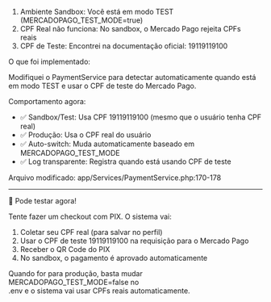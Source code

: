 1. Ambiente Sandbox: Você está em modo TEST
  (MERCADOPAGO_TEST_MODE=true)
  2. CPF Real não funciona: No sandbox, o Mercado Pago rejeita CPFs        
  reais
  3. CPF de Teste: Encontrei na documentação oficial: 19119119100

  O que foi implementado:

  Modifiquei o PaymentService para detectar automaticamente quando está    
   em modo TEST e usar o CPF de teste do Mercado Pago.

  Comportamento agora:
  - ✅ Sandbox/Test: Usa CPF 19119119100 (mesmo que o usuário tenha CPF    
   real)
  - ✅ Produção: Usa o CPF real do usuário
  - ✅ Auto-switch: Muda automaticamente baseado em
  MERCADOPAGO_TEST_MODE
  - ✅ Log transparente: Registra quando está usando CPF de teste

  Arquivo modificado: app/Services/PaymentService.php:170-178

  ---
  🧪 Pode testar agora!

  Tente fazer um checkout com PIX. O sistema vai:
  1. Coletar seu CPF real (para salvar no perfil)
  2. Usar o CPF de teste 19119119100 na requisição para o Mercado Pago     
  3. Receber o QR Code do PIX
  4. No sandbox, o pagamento é aprovado automaticamente

  Quando for para produção, basta mudar MERCADOPAGO_TEST_MODE=false no     
  .env e o sistema vai usar CPFs reais automaticamente.